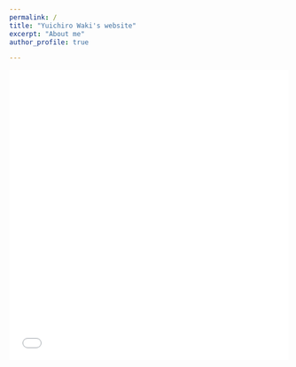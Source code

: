 ```yaml
---
permalink: /
title: "Yuichiro Waki's website"
excerpt: "About me"
author_profile: true

---
```



<iframe id="igraph" scrolling="no" style="border:none;" seamless="seamless" src="../files/fig_male_emp_and_pop_by_age.embed" height="525" width="100%"></iframe>





